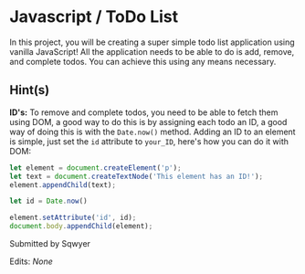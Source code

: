 # Javascript / ToDo List

In this project, you will be creating a super simple todo list application using vanilla JavaScript! All the application needs to be able to do is add, remove, and complete todos. You can achieve this using any means necessary.

## Hint(s)

**ID's:** To remove and complete todos, you need to be able to fetch them using DOM, a good way to do this is by assigning each todo an ID, a good way of doing this is with the `Date.now()` method. Adding an ID to an element is simple, just set the `id` attribute to `your_ID`, here's how you can do it with DOM:

```js
let element = document.createElement('p');
let text = document.createTextNode('This element has an ID!');
element.appendChild(text);

let id = Date.now()

element.setAttribute('id', id);
document.body.appendChild(element);
```

Submitted by Sqwyer

Edits: *None*

